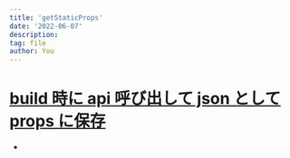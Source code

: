 ```yaml
---
title: 'getStaticProps'
date: '2022-06-07'
description:
tag: file
author: You
---
```


# [build 時に api 呼び出して json として props に保存](https://nextjs-ja-translation-docs.vercel.app/docs/basic-features/data-fetching/get-static-props)

-
